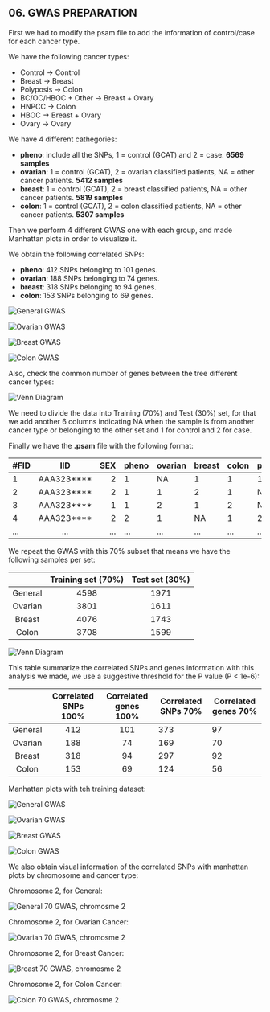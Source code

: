 
## 06. GWAS PREPARATION                                                               

First we had to modify the psam file to add the information of control/case for each cancer type. 

We have the following cancer types:

- Control                -> Control 
- Breast                 -> Breast
- Polyposis              -> Colon
- BC/OC/HBOC + Other     -> Breast + Ovary 
- HNPCC                  -> Colon
- HBOC                   -> Breast + Ovary
- Ovary                  -> Ovary

We have 4 different cathegories:
- **pheno**: include all the SNPs, 1 = control (GCAT) and 2 = case. **6569 samples**
- **ovarian**: 1 = control (GCAT), 2 = ovarian classified patients, NA = other cancer patients. **5412 samples**
- **breast**: 1 = control (GCAT), 2 = breast classified patients, NA = other cancer patients. **5819 samples**
- **colon**: 1 = control (GCAT), 2 = colon classified patients, NA = other cancer patients. **5307 samples**

Then we perform 4 different GWAS one with each group, and made Manhattan plots in order to visualize it. 

We obtain the following correlated SNPs:
- **pheno**: 412 SNPs belonging to 101 genes. 
- **ovarian**: 188 SNPs belonging to 74 genes.
- **breast**: 318 SNPs belonging to 94 genes.
- **colon**: 153 SNPs belonging to 69 genes. 

![General GWAS](graphs/general.png)

![Ovarian GWAS](graphs/general_ovarian.png)

![Breast GWAS](graphs/general_breast.png)

![Colon GWAS](graphs/general_colon.png)

Also, check the common number of genes between the tree different cancer types:

![Venn Diagram](graphs/VennDiagram.png)

We need to divide the data into Training (70%) and Test (30%) set, for that we add another 6 columns indicating NA when the sample is from another cancer type or belonging to the other set and 1 for control and 2 for case. 

Finally we have the **.psam** file with the following format:

| #FID |     IID    | SEX | pheno | ovarian | breast | colon | pheno_70 | pheno_30 | ovarian_70 | ovarian_30 | breast_70 | breast_30 | colon_70 | colon_30 |
|------|:----------:|----:|-------|---------|--------|-------|----------|----------|------------|------------|-----------|-----------|----------|----------|
| 1    | AAA323**** |   2 | 1     | NA      | 1      | 1     | 1        | NA       | 1          | NA         | NA        | 2         | 1        | 1        |
| 2    | AAA323**** |   2 | 1     | 1       | 2      | 1     | NA       | 1        | NA         | NA         | 1         | NA        | NA       | NA       |
| 3    | AAA323**** |   1 | 1     | 2       | 1      | 2     | NA       | 1        | 2          | NA         | 2         | NA        | 1        | NA       |
| 4    | AAA323**** | 2   | 2     | 1       | NA     | 1     | 2        | NA       | 1          | 1          | 2         | 2         | 2        | NA       |
| ...  | ...        | ... | ...   | ...     | ...    | ...   | ...      | ...      | ...        | ...        | ...       | ...       | ...      | ...      |

We repeat the GWAS with this 70% subset that means we have the following samples per set:

|         | Training set (70%) | Test set (30%) |
|:-------:|:------------------:|:--------------:|
| General |        4598        |      1971      |
| Ovarian |        3801        |      1611      |
|  Breast |        4076        |      1743      |
|  Colon  |        3708        |      1599      |

![Venn Diagram](graphs/70_VennDiagram.png)


This table summarize the correlated SNPs and genes information with this analysis we made, we use a suggestive threshold for the P value (P < 1e-6):

|         | Correlated SNPs 100% | Correlated genes 100% | Correlated SNPs 70% | Correlated genes 70% |
|:-------:|:--------------------:|:---------------------:|---------------------|----------------------|
| General |          412         |          101          | 373                 | 97                   |
| Ovarian |          188         |           74          | 169                 | 70                   |
|  Breast |          318         |           94          | 297                 | 92                   |
|  Colon  |          153         |           69          | 124                 | 56                   |

Manhattan plots with teh training dataset:

![General GWAS](graphs/70_general.png)

![Ovarian GWAS](graphs/70_general_ovarian.png)

![Breast GWAS](graphs/70_general_breast.png)

![Colon GWAS](graphs/70_general_colon.png)

We also obtain visual information of the correlated SNPs with manhattan plots by chromosome and cancer type:

Chromosome 2, for General:

![General 70 GWAS, chromosme 2](graphs/70_Chr2_manhattan.png)

Chromosome 2, for Ovarian Cancer:

![Ovarian 70 GWAS, chromosme 2](graphs/70_Chr2_manhattan_ovarian.png)

Chromosome 2, for Breast Cancer:

![Breast 70 GWAS, chromosme 2](graphs/70_Chr2_manhattan_breast.png)

Chromosome 2, for Colon Cancer:

![Colon 70 GWAS, chromosme 2](graphs/70_Chr2_manhattan_colon.png)












